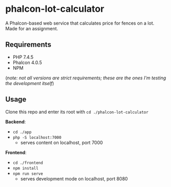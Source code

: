 # phalcon-lot-calculator
A Phalcon-based web service that calculates price for fences on a lot. Made for an assignment.

## Requirements

* PHP 7.4.5
* Phalcon 4.0.5
* NPM

(*note: not all versions are strict requirements; these are the ones I'm testing the development itself*)

## Usage

Clone this repo and enter its root with `cd ./phalcon-lot-calculator`

**Backend**:
* `cd ./app`
* `php -S localhost:7000`
    * serves content on localhost, port 7000

**Frontend**:
* `cd ./frontend`
* `npm install`
* `npm run serve`
    * serves development mode on localhost, port 8080
